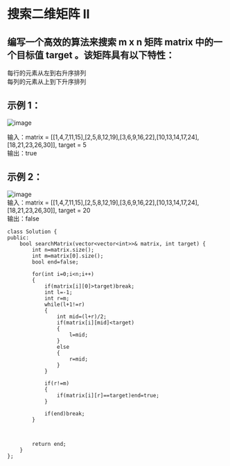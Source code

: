 # 搜索二维矩阵 II  
## 编写一个高效的算法来搜索 m x n 矩阵 matrix 中的一个目标值 target 。该矩阵具有以下特性：  

每行的元素从左到右升序排列  
每列的元素从上到下升序排列  



## 示例 1：  
![image](https://github.com/user-attachments/assets/41eeef63-a005-4ccb-bcb8-6361afc8f450)  

输入：matrix = [[1,4,7,11,15],[2,5,8,12,19],[3,6,9,16,22],[10,13,14,17,24],[18,21,23,26,30]], target = 5  
输出：true  


## 示例 2：  
![image](https://github.com/user-attachments/assets/aafab125-0125-43df-ac44-87615ea95020)  
输入：matrix = [[1,4,7,11,15],[2,5,8,12,19],[3,6,9,16,22],[10,13,14,17,24],[18,21,23,26,30]], target = 20  
输出：false  


```
class Solution {
public:
    bool searchMatrix(vector<vector<int>>& matrix, int target) {
        int n=matrix.size();
        int m=matrix[0].size();
        bool end=false;
        
        for(int i=0;i<n;i++)
        {
            if(matrix[i][0]>target)break;
            int l=-1;
            int r=m;
            while(l+1!=r)
            {
                int mid=(l+r)/2;
                if(matrix[i][mid]<target)
                {
                    l=mid;
                }
                else
                {
                    r=mid;
                }
            }

            if(r!=m)
            {
                if(matrix[i][r]==target)end=true;
            }

            if(end)break;
        }



        return end;
    }
};

```
